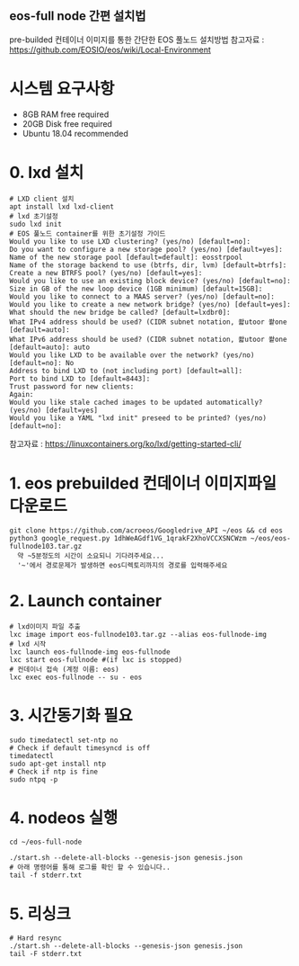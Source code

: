 ## eos-full node 간편 설치법
pre-builded 컨테이너 이미지를 통한 간단한 EOS 풀노드 설치방법
참고자료 : https://github.com/EOSIO/eos/wiki/Local-Environment

# 시스템 요구사항
- 8GB RAM free required
- 20GB Disk free required
- Ubuntu 18.04 recommended 

# 0. lxd 설치

```console
# LXD client 설치
apt install lxd lxd-client
# lxd 초기설정 
sudo lxd init
# EOS 풀노드 container를 위한 초기설정 가이드
Would you like to use LXD clustering? (yes/no) [default=no]:
Do you want to configure a new storage pool? (yes/no) [default=yes]:
Name of the new storage pool [default=default]: eosstrpool
Name of the storage backend to use (btrfs, dir, lvm) [default=btrfs]:
Create a new BTRFS pool? (yes/no) [default=yes]:
Would you like to use an existing block device? (yes/no) [default=no]:
Size in GB of the new loop device (1GB minimum) [default=15GB]:
Would you like to connect to a MAAS server? (yes/no) [default=no]:
Would you like to create a new network bridge? (yes/no) [default=yes]:
What should the new bridge be called? [default=lxdbr0]:
What IPv4 address should be used? (CIDR subnet notation, 쏿utoor 쐍one [default=auto]:
What IPv6 address should be used? (CIDR subnet notation, 쏿utoor 쐍one [default=auto]: auto
Would you like LXD to be available over the network? (yes/no) [default=no]: No
Address to bind LXD to (not including port) [default=all]:
Port to bind LXD to [default=8443]:
Trust password for new clients:
Again:
Would you like stale cached images to be updated automatically? (yes/no) [default=yes]
Would you like a YAML "lxd init" preseed to be printed? (yes/no) [default=no]:
```
참고자료 :  https://linuxcontainers.org/ko/lxd/getting-started-cli/


# 1. eos prebuilded 컨데이너 이미지파일 다운로드

```console
git clone https://github.com/acroeos/Googledrive_API ~/eos && cd eos
python3 google_request.py 1dhWeAGdf1VG_1qrakF2XhoVCCXSNCWzm ~/eos/eos-fullnode103.tar.gz
  약 ~5분정도의 시간이 소요되니 기다려주세요...
  '~'에서 경로문제가 발생하면 eos디렉토리까지의 경로를 입력해주세요
```

# 2. Launch container 

```console
# lxd이미지 파일 추출
lxc image import eos-fullnode103.tar.gz --alias eos-fullnode-img
# lxd 시작
lxc launch eos-fullnode-img eos-fullnode
lxc start eos-fullnode #(if lxc is stopped)
# 컨데이너 접속 (계정 이름: eos)
lxc exec eos-fullnode -- su - eos
```

# 3. 시간동기화 필요 

```console
sudo timedatectl set-ntp no
# Check if default timesyncd is off
timedatectl
sudo apt-get install ntp
# Check if ntp is fine
sudo ntpq -p
```

# 4. nodeos 실행

```console
cd ~/eos-full-node

./start.sh --delete-all-blocks --genesis-json genesis.json
# 아래 명령어를 통해 로그를 확인 할 수 있습니다..
tail -f stderr.txt
```

# 5. 리싱크

```console
# Hard resync
./start.sh --delete-all-blocks --genesis-json genesis.json
tail -F stderr.txt
```

